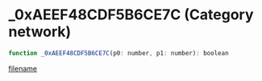 # _0xAEEF48CDF5B6CE7C (Category network)

```js
function _0xAEEF48CDF5B6CE7C(p0: number, p1: number): boolean
```

[filename](_0xAEEF48CDF5B6CE7C_m.md ':include')